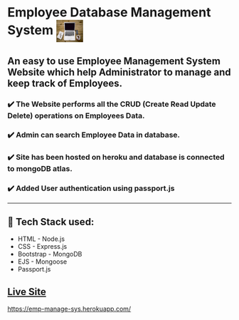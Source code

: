 # Employee Database Management System     <img align="center" width="60" height="50" src="public/img/icon.jpg">
## An easy to use Employee Management System Website which help Administrator to manage and keep track of Employees. 
###  :heavy_check_mark: The Website performs all the CRUD (Create Read Update Delete) operations on Employees Data.
### :heavy_check_mark: Admin can search Employee Data in database.
### :heavy_check_mark: Site has been hosted on heroku and database is connected to mongoDB atlas.
### :heavy_check_mark: Added User authentication using passport.js
- - - -
## :rocket: Tech Stack used: 
- HTML        - Node.js
- CSS         - Express.js
- Bootstrap   - MongoDB
- EJS         - Mongoose
- Passport.js




 


## [Live Site](https://emp-manage-sys.herokuapp.com/)
https://emp-manage-sys.herokuapp.com/
